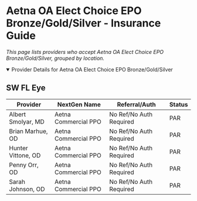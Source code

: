 # Aetna OA Elect Choice EPO Bronze/Gold/Silver - Insurance Guide

*This page lists providers who accept Aetna OA Elect Choice EPO Bronze/Gold/Silver, grouped by location.*

<details open><summary>Provider Details for Aetna OA Elect Choice EPO Bronze/Gold/Silver</summary>

## SW FL Eye

| Provider | NextGen Name | Referral/Auth | Status |
|----------|-------------|--------------|--------|
| Albert Smolyar, MD | Aetna Commercial PPO | No Ref/No Auth Required | PAR |
| Brian Marhue, OD | Aetna Commercial PPO | No Ref/No Auth Required | PAR |
| Hunter Vittone, OD | Aetna Commercial PPO | No Ref/No Auth Required | PAR |
| Penny Orr, OD | Aetna Commercial PPO | No Ref/No Auth Required | PAR |
| Sarah Johnson, OD | Aetna Commercial PPO | No Ref/No Auth Required | PAR |

</details>

